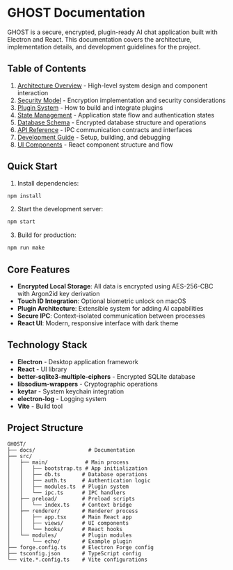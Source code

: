 # GHOST Documentation

GHOST is a secure, encrypted, plugin-ready AI chat application built with Electron and React. This documentation covers the architecture, implementation details, and development guidelines for the project.

## Table of Contents

1. [Architecture Overview](./ARCHITECTURE.md) - High-level system design and component interaction
2. [Security Model](./SECURITY.md) - Encryption implementation and security considerations
3. [Plugin System](./PLUGINS.md) - How to build and integrate plugins
4. [State Management](./STATE_MANAGEMENT.md) - Application state flow and authentication states
5. [Database Schema](./DATABASE.md) - Encrypted database structure and operations
6. [API Reference](./API.md) - IPC communication contracts and interfaces
7. [Development Guide](./DEVELOPMENT.md) - Setup, building, and debugging
8. [UI Components](./UI_COMPONENTS.md) - React component structure and flow

## Quick Start

1. Install dependencies:
```bash
npm install
```

2. Start the development server:
```bash
npm start
```

3. Build for production:
```bash
npm run make
```

## Core Features

- **Encrypted Local Storage**: All data is encrypted using AES-256-CBC with Argon2id key derivation
- **Touch ID Integration**: Optional biometric unlock on macOS
- **Plugin Architecture**: Extensible system for adding AI capabilities
- **Secure IPC**: Context-isolated communication between processes
- **React UI**: Modern, responsive interface with dark theme

## Technology Stack

- **Electron** - Desktop application framework
- **React** - UI library
- **better-sqlite3-multiple-ciphers** - Encrypted SQLite database
- **libsodium-wrappers** - Cryptographic operations
- **keytar** - System keychain integration
- **electron-log** - Logging system
- **Vite** - Build tool

## Project Structure

```
GHOST/
├── docs/                 # Documentation
├── src/
│   ├── main/            # Main process
│   │   ├── bootstrap.ts # App initialization
│   │   ├── db.ts       # Database operations
│   │   ├── auth.ts     # Authentication logic
│   │   ├── modules.ts  # Plugin system
│   │   └── ipc.ts      # IPC handlers
│   ├── preload/        # Preload scripts
│   │   └── index.ts    # Context bridge
│   ├── renderer/       # Renderer process
│   │   ├── app.tsx     # Main React app
│   │   ├── views/      # UI components
│   │   └── hooks/      # React hooks
│   └── modules/        # Plugin modules
│       └── echo/       # Example plugin
├── forge.config.ts     # Electron Forge config
├── tsconfig.json       # TypeScript config
└── vite.*.config.ts    # Vite configurations
```